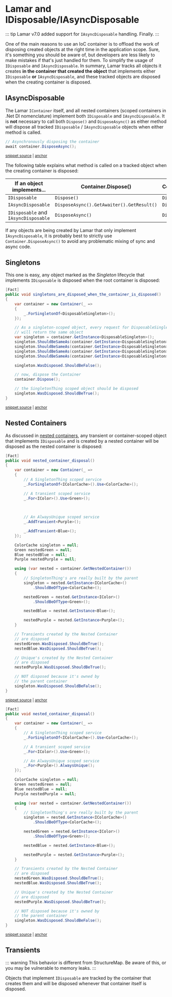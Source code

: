 # Lamar and IDisposable/IAsyncDisposable

::: tip
Lamar v7.0 added support for `IAsyncDisposable` handling. Finally.
:::

One of the main reasons to use an IoC container is to offload the work of disposing created objects at the right time in the application scope. Sure, it's something you should be aware of, but developers are less likely to make mistakes if that's just handled for them. To
simplify the usage of `IDisposable` and `IAsyncDisposable`. In summary, Lamar tracks all objects
it creates **in the container that created the object** that implements either `IDisposable` **or** `IAsyncDisposable`, and these tracked objects
are disposed when the creating container is disposed. 

## IAsyncDisposable

The Lamar `IContainer` itself, and all nested containers (scoped containers in .Net DI nomenclature)
implement both `IDisposable` and `IAsyncDisposable`. It is **not** necessary to call both
`Dispose()` and `DisposeAsync()` as either method will dispose all tracked 
`IDisposable` / `IAsyncDisposable` objects when either method is called. 

<!-- snippet: sample_calling_async_disposable -->
<a id='snippet-sample_calling_async_disposable'></a>
```cs
// Asynchronously disposing the container
await container.DisposeAsync();
```
<sup><a href='https://github.com/JasperFx/lamar/blob/master/src/Lamar.Testing/IoC/Acceptance/disposing_container.cs#L472-L476' title='Snippet source file'>snippet source</a> | <a href='#snippet-sample_calling_async_disposable' title='Start of snippet'>anchor</a></sup>
<!-- endSnippet -->

The following table explains what method is called on a tracked object when the creating
container is disposed:

|If an object implements...           |Container.Dispose()                       |Container.DisposeAsync()|
|-------------------------------------|------------------------------------------|------------------------|
|`IDisposable`                        |`Dispose()`                               |`Dispose()`             |
|`IAsyncDisposable`                   |`DisposeAsync().GetAwaiter().GetResult()` |`DisposeAsync()`        |
|`IDisposable` and `IAsyncDisposable` |`DisposeAsync()`                          |`DisposeAsync()`        |

If any objects are being created by Lamar that only implement `IAsyncDisposable`, it is probably
best to strictly use `Container.DisposeAsync()` to avoid any problematic mixing of sync
and async code.

## Singletons

This one is easy, any object marked as the _Singleton_ lifecycle that implements `IDisposable` is disposed when the root container is
disposed:

<!-- snippet: sample_singleton-in-action -->
<a id='snippet-sample_singleton-in-action'></a>
```cs
[Fact]
public void singletons_are_disposed_when_the_container_is_disposed()
{
    var container = new Container(_ =>
    {
        _.ForSingletonOf<DisposableSingleton>();
    });

    // As a singleton-scoped object, every request for DisposableSingleton
    // will return the same object
    var singleton = container.GetInstance<DisposableSingleton>();
    singleton.ShouldBeSameAs(container.GetInstance<DisposableSingleton>());
    singleton.ShouldBeSameAs(container.GetInstance<DisposableSingleton>());
    singleton.ShouldBeSameAs(container.GetInstance<DisposableSingleton>());
    singleton.ShouldBeSameAs(container.GetInstance<DisposableSingleton>());

    singleton.WasDisposed.ShouldBeFalse();

    // now, dispose the Container
    container.Dispose();

    // the SingletonThing scoped object should be disposed
    singleton.WasDisposed.ShouldBeTrue();
}
```
<sup><a href='https://github.com/JasperFx/lamar/blob/master/src/StructureMap.Testing/Acceptance/lifecycle_creation.cs#L22-L48' title='Snippet source file'>snippet source</a> | <a href='#snippet-sample_singleton-in-action' title='Start of snippet'>anchor</a></sup>
<!-- endSnippet -->

## Nested Containers

As discussed in [nested containers](/guide/ioc/nested-containers), any transient or container-scoped object that implements `IDisposable` and is created
by a nested container will be disposed as the nested container is disposed:

<!-- snippet: sample_nested-disposal -->
<a id='snippet-sample_nested-disposal'></a>
```cs
[Fact]
public void nested_container_disposal()
{
    var container = new Container(_ =>
    {
        // A SingletonThing scoped service
        _.ForSingletonOf<IColorCache>().Use<ColorCache>();

        // A transient scoped service
        _.For<IColor>().Use<Green>();

        
        
        // An AlwaysUnique scoped service
        _.AddTransient<Purple>();

        _.AddTransient<Blue>();
    });

    ColorCache singleton = null;
    Green nestedGreen = null;
    Blue nestedBlue = null;
    Purple nestedPurple = null;

    using (var nested = container.GetNestedContainer())
    {
        // SingletonThing's are really built by the parent
        singleton = nested.GetInstance<IColorCache>()
            .ShouldBeOfType<ColorCache>();

        nestedGreen = nested.GetInstance<IColor>()
            .ShouldBeOfType<Green>();

        nestedBlue = nested.GetInstance<Blue>();

        nestedPurple = nested.GetInstance<Purple>();
    }

    // Transients created by the Nested Container
    // are disposed
    nestedGreen.WasDisposed.ShouldBeTrue();
    nestedBlue.WasDisposed.ShouldBeTrue();

    // Unique's created by the Nested Container
    // are disposed
    nestedPurple.WasDisposed.ShouldBeTrue();

    // NOT disposed because it's owned by
    // the parent container
    singleton.WasDisposed.ShouldBeFalse();
}
```
<sup><a href='https://github.com/JasperFx/lamar/blob/master/src/Lamar.Testing/IoC/Acceptance/nested_container.cs#L100-L153' title='Snippet source file'>snippet source</a> | <a href='#snippet-sample_nested-disposal' title='Start of snippet'>anchor</a></sup>
<a id='snippet-sample_nested-disposal-1'></a>
```cs
[Fact]
public void nested_container_disposal()
{
    var container = new Container(_ =>
    {
        // A SingletonThing scoped service
        _.ForSingletonOf<IColorCache>().Use<ColorCache>();

        // A transient scoped service
        _.For<IColor>().Use<Green>();

        // An AlwaysUnique scoped service
        _.For<Purple>().AlwaysUnique();
    });

    ColorCache singleton = null;
    Green nestedGreen = null;
    Blue nestedBlue = null;
    Purple nestedPurple = null;

    using (var nested = container.GetNestedContainer())
    {
        // SingletonThing's are really built by the parent
        singleton = nested.GetInstance<IColorCache>()
            .ShouldBeOfType<ColorCache>();

        nestedGreen = nested.GetInstance<IColor>()
            .ShouldBeOfType<Green>();

        nestedBlue = nested.GetInstance<Blue>();

        nestedPurple = nested.GetInstance<Purple>();
    }

    // Transients created by the Nested Container
    // are disposed
    nestedGreen.WasDisposed.ShouldBeTrue();
    nestedBlue.WasDisposed.ShouldBeTrue();

    // Unique's created by the Nested Container
    // are disposed
    nestedPurple.WasDisposed.ShouldBeTrue();

    // NOT disposed because it's owned by
    // the parent container
    singleton.WasDisposed.ShouldBeFalse();
}
```
<sup><a href='https://github.com/JasperFx/lamar/blob/master/src/StructureMap.Testing/Acceptance/nested_containers.cs#L121-L170' title='Snippet source file'>snippet source</a> | <a href='#snippet-sample_nested-disposal-1' title='Start of snippet'>anchor</a></sup>
<!-- endSnippet -->

## Transients

::: warning
This behavior is different from StructureMap. Be aware of this, or you may be vulnerable to memory leaks.
:::

Objects that implement `IDisposable` are tracked by the container that creates them and will be disposed whenever that container itself is disposed.
